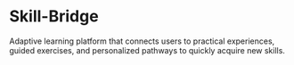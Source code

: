 # Skill-Bridge
Adaptive learning platform that connects users to practical experiences, guided exercises, and personalized pathways to quickly acquire new skills.
